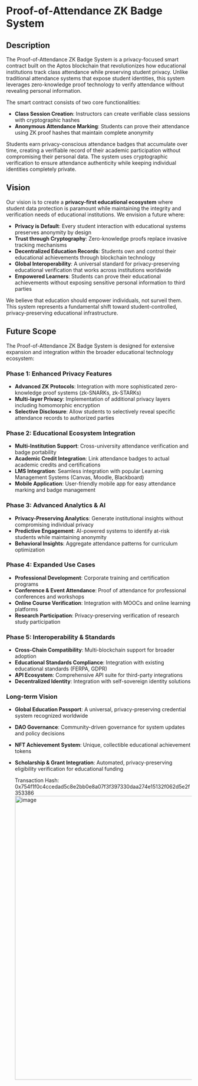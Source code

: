 # Proof-of-Attendance ZK Badge System

## Description

The Proof-of-Attendance ZK Badge System is a privacy-focused smart contract built on the Aptos blockchain that revolutionizes how educational institutions track class attendance while preserving student privacy. Unlike traditional attendance systems that expose student identities, this system leverages zero-knowledge proof technology to verify attendance without revealing personal information.

The smart contract consists of two core functionalities:
- **Class Session Creation**: Instructors can create verifiable class sessions with cryptographic hashes
- **Anonymous Attendance Marking**: Students can prove their attendance using ZK proof hashes that maintain complete anonymity

Students earn privacy-conscious attendance badges that accumulate over time, creating a verifiable record of their academic participation without compromising their personal data. The system uses cryptographic verification to ensure attendance authenticity while keeping individual identities completely private.

## Vision

Our vision is to create a **privacy-first educational ecosystem** where student data protection is paramount while maintaining the integrity and verification needs of educational institutions. We envision a future where:

- **Privacy is Default**: Every student interaction with educational systems preserves anonymity by design
- **Trust through Cryptography**: Zero-knowledge proofs replace invasive tracking mechanisms
- **Decentralized Education Records**: Students own and control their educational achievements through blockchain technology
- **Global Interoperability**: A universal standard for privacy-preserving educational verification that works across institutions worldwide
- **Empowered Learners**: Students can prove their educational achievements without exposing sensitive personal information to third parties

We believe that education should empower individuals, not surveil them. This system represents a fundamental shift toward student-controlled, privacy-preserving educational infrastructure.

## Future Scope

The Proof-of-Attendance ZK Badge System is designed for extensive expansion and integration within the broader educational technology ecosystem:

### Phase 1: Enhanced Privacy Features
- **Advanced ZK Protocols**: Integration with more sophisticated zero-knowledge proof systems (zk-SNARKs, zk-STARKs)
- **Multi-layer Privacy**: Implementation of additional privacy layers including homomorphic encryption
- **Selective Disclosure**: Allow students to selectively reveal specific attendance records to authorized parties

### Phase 2: Educational Ecosystem Integration
- **Multi-Institution Support**: Cross-university attendance verification and badge portability
- **Academic Credit Integration**: Link attendance badges to actual academic credits and certifications
- **LMS Integration**: Seamless integration with popular Learning Management Systems (Canvas, Moodle, Blackboard)
- **Mobile Application**: User-friendly mobile app for easy attendance marking and badge management

### Phase 3: Advanced Analytics & AI
- **Privacy-Preserving Analytics**: Generate institutional insights without compromising individual privacy
- **Predictive Engagement**: AI-powered systems to identify at-risk students while maintaining anonymity
- **Behavioral Insights**: Aggregate attendance patterns for curriculum optimization

### Phase 4: Expanded Use Cases
- **Professional Development**: Corporate training and certification programs
- **Conference & Event Attendance**: Proof of attendance for professional conferences and workshops
- **Online Course Verification**: Integration with MOOCs and online learning platforms
- **Research Participation**: Privacy-preserving verification of research study participation

### Phase 5: Interoperability & Standards
- **Cross-Chain Compatibility**: Multi-blockchain support for broader adoption
- **Educational Standards Compliance**: Integration with existing educational standards (FERPA, GDPR)
- **API Ecosystem**: Comprehensive API suite for third-party integrations
- **Decentralized Identity**: Integration with self-sovereign identity solutions

### Long-term Vision
- **Global Education Passport**: A universal, privacy-preserving credential system recognized worldwide
- **DAO Governance**: Community-driven governance for system updates and policy decisions
- **NFT Achievement System**: Unique, collectible educational achievement tokens
- **Scholarship & Grant Integration**: Automated, privacy-preserving eligibility verification for educational funding
  
  Transaction Hash: 0x754f1f0c4ccedad5c8e2bb0e8a07f3f397330daa274e15132f062d5e2f353386
  <img width="1366" height="768" alt="image" src="https://github.com/user-attachments/assets/893494f5-1f57-43ce-a6d8-136e89e08d0a" />

